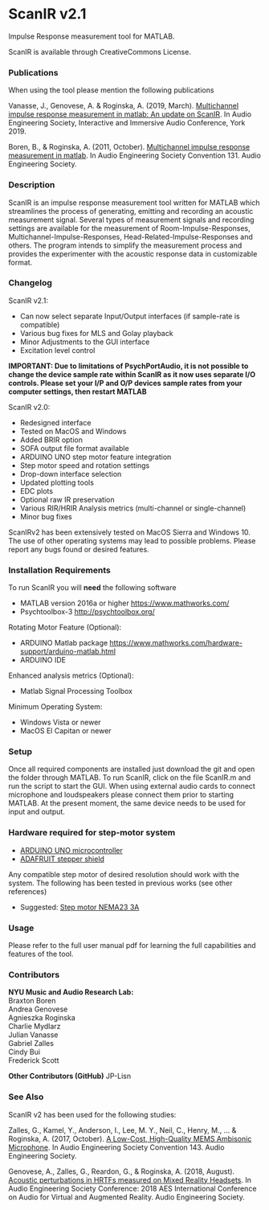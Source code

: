 # ScanIR v2.1
Impulse Response measurement tool for MATLAB.

ScanIR is available through CreativeCommons License.

### Publications
When using the tool please mention the following publications

Vanasse, J., Genovese, A. & Roginska, A. (2019, March). [Multichannel impulse response measurement in matlab: An update on ScanIR](https://andreagenovese.com/wp-content/uploads/2019/07/EBrief1___ScanIR-2.pdf). In Audio Engineering Society, Interactive and Immersive Audio Conference, York 2019. 

Boren, B., & Roginska, A. (2011, October). [Multichannel impulse response measurement in matlab](https://www.researchgate.net/publication/265876631_Multichannel_Impulse_Response_Measurement_in_Matlab). In Audio Engineering Society Convention 131. Audio Engineering Society.

### Description

ScanIR is an impulse response measurement tool written for MATLAB which streamlines the process of generating, emitting and recording an acoustic measurement signal. Several types of measurement signals and recording settings are available for the measurement of Room-Impulse-Responses, Multichannel-Impulse-Responses, Head-Related-Impulse-Responses and others. The program intends to simplify the measurement process and provides the experimenter with the acoustic response data in customizable format. 

### Changelog

ScanIR v2.1:
- Can now select separate Input/Output interfaces (if sample-rate is compatible)
- Various bug fixes for MLS and Golay playback
- Minor Adjustments to the GUI interface
- Excitation level control

**IMPORTANT: Due to limitations of PsychPortAudio, it is not possible to change the device sample rate within ScanIR as it now uses separate I/O controls. Please set your I/P and O/P devices sample rates from your computer settings, then restart MATLAB**

ScanIR v2.0:
-  Redesigned interface
-  Tested on MacOS and Windows
-  Added BRIR option
-  SOFA output file format available
-  ARDUINO UNO step motor feature integration
-  Step motor speed and rotation settings
-  Drop-down interface selection
-  Updated plotting tools
-  EDC plots
-  Optional raw IR preservation
-  Various RIR/HRIR Analysis metrics (multi-channel or single-channel)
-  Minor bug fixes

ScanIRv2 has been extensively tested on MacOS Sierra and Windows 10. The use of other operating systems may lead to possible problems. Please report any bugs found or desired features. 

### Installation Requirements 
To run ScanIR you will **need** the following software
-  MATLAB version 2016a or higher https://www.mathworks.com/
-  Psychtoolbox-3 http://psychtoolbox.org/ 

Rotating Motor Feature (Optional): 
-  ARDUINO Matlab package https://www.mathworks.com/hardware-support/arduino-matlab.html
-  ARDUINO IDE

Enhanced analysis metrics (Optional):
-  Matlab Signal Processing Toolbox

Minimum Operating System:
-  Windows Vista or newer
-  MacOS El Capitan or newer

### Setup
Once all required components are installed just download the git and open the folder through MATLAB. To run ScanIR, click on the file ScanIR.m and run the script to start the GUI. When using external audio cards to connect microphone and loudspeakers please connect them prior to starting MATLAB. At the present moment, the same device needs to be used for input and output.

### Hardware required for step-motor system
-  [ARDUINO UNO microcontroller](https://store.arduino.cc/arduino-uno-rev3)
-  [ADAFRUIT stepper shield](https://www.adafruit.com/product/1438)

Any compatible step motor of desired resolution should work with the system. The following has been tested in previous works (see other references)
-  Suggested: [Step motor NEMA23 3A](https://www.automationtechnologiesinc.com/products-page/stepper-motors/nema-23-bipolar-stepper-motor-156-oz-in-%C2%BC%E2%80%9D-dual-shaft-with-a-flat/)

### Usage 
Please refer to the full user manual pdf for learning the full capabilities and features of the tool.

### Contributors

**NYU Music and Audio Research Lab:**  
Braxton Boren  
Andrea Genovese  
Agnieszka Roginska  
Charlie Mydlarz  
Julian Vanasse  
Gabriel Zalles  
Cindy Bui  
Frederick Scott  

**Other Contributors (GitHub)**
JP-Lisn

### See Also
ScanIR v2 has been used for the following studies:

Zalles, G., Kamel, Y., Anderson, I., Lee, M. Y., Neil, C., Henry, M., ... & Roginska, A. (2017, October). [A Low-Cost, High-Quality MEMS Ambisonic Microphone](https://s18798.pcdn.co/immersiveaudiogroup/wp-content/uploads/sites/7671/2017/10/Zalles_MEMS.pdf). In Audio Engineering Society Convention 143. Audio Engineering Society.

Genovese, A., Zalles, G., Reardon, G., & Roginska, A. (2018, August). [Acoustic perturbations in HRTFs measured on Mixed Reality Headsets](https://s18798.pcdn.co/immersiveaudiogroup/wp-content/uploads/sites/7671/2018/09/Acoustical_distortions_from_Augment_Reality_devices.pdf). In Audio Engineering Society Conference: 2018 AES International Conference on Audio for Virtual and Augmented Reality. Audio Engineering Society.

 

